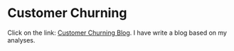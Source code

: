 # Customer Churning
Click on the link:
[Customer Churning Blog](https://medium.com/@jayeshgupta995/customer-churning-15e002997f14).
I have write a blog based on my analyses.
